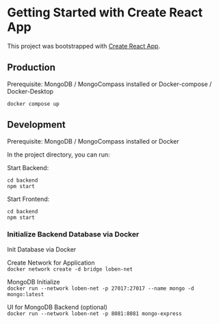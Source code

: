 # Getting Started with Create React App

This project was bootstrapped with [Create React App](https://github.com/facebook/create-react-app).

## Production
Prerequisite: MongoDB / MongoCompass installed or Docker-compose / Docker-Desktop

```
docker compose up
```

## Development

Prerequisite: MongoDB / MongoCompass installed or Docker

In the project directory, you can run:

Start Backend:
```
cd backend  
npm start 
```

Start Frontend:  
```
cd backend  
npm start 
```

### Initialize Backend Database via Docker
Init Database via Docker

Create Network for Application  
`docker network create -d bridge loben-net`

MongoDB Initialize  
`docker run --network loben-net -p 27017:27017 --name mongo -d mongo:latest`

UI for MongoDB Backend (optional)  
`docker run --network loben-net -p 8081:8081 mongo-express`